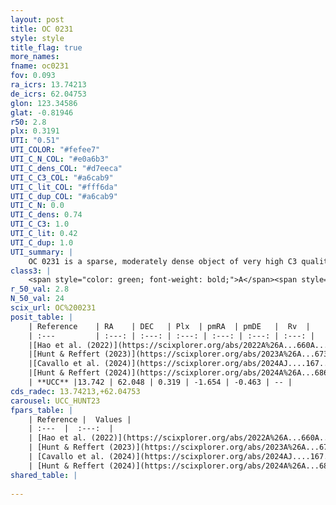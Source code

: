 ```yaml
---
layout: post
title: OC 0231
style: style
title_flag: true
more_names: 
fname: oc0231
fov: 0.093
ra_icrs: 13.74213
de_icrs: 62.04753
glon: 123.34586
glat: -0.81946
r50: 2.8
plx: 0.3191
UTI: "0.51"
UTI_COLOR: "#fefee7"
UTI_C_N_COL: "#e0a6b3"
UTI_C_dens_COL: "#d7eeca"
UTI_C_C3_COL: "#a6cab9"
UTI_C_lit_COL: "#fff6da"
UTI_C_dup_COL: "#a6cab9"
UTI_C_N: 0.0
UTI_C_dens: 0.74
UTI_C_C3: 1.0
UTI_C_lit: 0.42
UTI_C_dup: 1.0
UTI_summary: |
    OC 0231 is a sparse, moderately dense object of very high C3 quality. It was recently reported in the literature.<br><br><span style="color: #99180f; font-weight: bold;">Warning: </span>contains less than 25 stars with <i>P>0.5</i> estimated.
class3: |
    <span style="color: green; font-weight: bold;">A</span><span style="color: green; font-weight: bold;">A</span>
r_50_val: 2.8
N_50_val: 24
scix_url: OC%200231
posit_table: |
    | Reference    | RA    | DEC   | Plx  | pmRA  | pmDE   |  Rv  |
    | :---         | :---: | :---: | :---: | :---: | :---: | :---: |
    |[Hao et al. (2022)](https://scixplorer.org/abs/2022A%26A...660A...4H) | 13.778 | 62.061 | 0.328 | -1.686 | -0.454 | -- |
    |[Hunt & Reffert (2023)](https://scixplorer.org/abs/2023A%26A...673A.114H) | 13.729 | 62.046 | 0.324 | -1.682 | -0.446 | -- |
    |[Cavallo et al. (2024)](https://scixplorer.org/abs/2024AJ....167...12C) | 13.761 | 62.056 | 0.324 | -- | -- | -- |
    |[Hunt & Reffert (2024)](https://scixplorer.org/abs/2024A%26A...686A..42H) | 13.729 | 62.046 | 0.324 | -1.682 | -0.446 | -- |
    | **UCC** |13.742 | 62.048 | 0.319 | -1.654 | -0.463 | -- | 
cds_radec: 13.74213,+62.04753
carousel: UCC_HUNT23
fpars_table: |
    | Reference |  Values |
    | :---  |  :---:  |
    | [Hao et al. (2022)](https://scixplorer.org/abs/2022A%26A...660A...4H) | `AG=3.38, age=7.0, Z=0.028` |
    | [Hunt & Reffert (2023)](https://scixplorer.org/abs/2023A%26A...673A.114H) | `AV50=3.165, diffAV50=1.714, MOD50=12.302, logAge50=7.486` |
    | [Cavallo et al. (2024)](https://scixplorer.org/abs/2024AJ....167...12C) | `AV50=3.08, dMod50=12.35, logAge50=7.64, [Fe/H]50=0.37` |
    | [Hunt & Reffert (2024)](https://scixplorer.org/abs/2024A%26A...686A..42H) | `MassJ=307.447` |
shared_table: |
    
---
```


